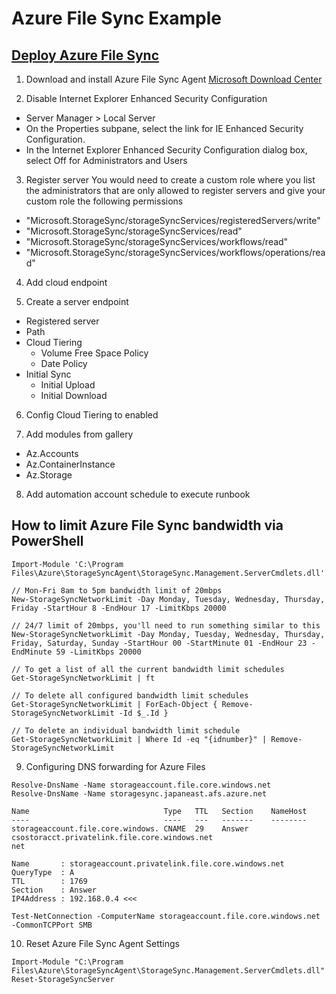 # Azure File Sync Example

## [Deploy Azure File Sync](https://learn.microsoft.com/en-us/azure/storage/file-sync/file-sync-deployment-guide?tabs=azure-portal%2Cproactive-portal)
1. Download and install Azure File Sync Agent
[Microsoft Download Center](https://www.microsoft.com/en-us/download/details.aspx?id=57159)

2. Disable Internet Explorer Enhanced Security Configuration
- Server Manager > Local Server
- On the Properties subpane, select the link for IE Enhanced Security Configuration.
- In the Internet Explorer Enhanced Security Configuration dialog box, select Off for Administrators and Users

3. Register server
You would need to create a custom role where you list the administrators that are only allowed to register servers and give your custom role the following permissions

- "Microsoft.StorageSync/storageSyncServices/registeredServers/write"
- "Microsoft.StorageSync/storageSyncServices/read"
- "Microsoft.StorageSync/storageSyncServices/workflows/read"
- "Microsoft.StorageSync/storageSyncServices/workflows/operations/read"

4. Add cloud endpoint

5. Create a server endpoint
- Registered server
- Path
- Cloud Tiering
  - Volume Free Space Policy
  - Date Policy
- Initial Sync
  - Initial Upload
  - Initial Download

6. Config Cloud Tiering to enabled

7. Add modules from gallery
- Az.Accounts
- Az.ContainerInstance
- Az.Storage

8. Add automation account schedule to execute runbook

## How to limit Azure File Sync bandwidth via PowerShell
```
Import-Module 'C:\Program Files\Azure\StorageSyncAgent\StorageSync.Management.ServerCmdlets.dll'

// Mon-Fri 8am to 5pm bandwidth limit of 20mbps
New-StorageSyncNetworkLimit -Day Monday, Tuesday, Wednesday, Thursday, Friday -StartHour 8 -EndHour 17 -LimitKbps 20000

// 24/7 limit of 20mbps, you'll need to run something similar to this
New-StorageSyncNetworkLimit -Day Monday, Tuesday, Wednesday, Thursday, Friday, Saturday, Sunday -StartHour 00 -StartMinute 01 -EndHour 23 -EndMinute 59 -LimitKbps 20000

// To get a list of all the current bandwidth limit schedules
Get-StorageSyncNetworkLimit | ft

// To delete all configured bandwidth limit schedules
Get-StorageSyncNetworkLimit | ForEach-Object { Remove-StorageSyncNetworkLimit -Id $_.Id }

// To delete an individual bandwidth limit schedule
Get-StorageSyncNetworkLimit | Where Id -eq "{idnumber}" | Remove-StorageSyncNetworkLimit
```

9. Configuring DNS forwarding for Azure Files
```
Resolve-DnsName -Name storageaccount.file.core.windows.net
Resolve-DnsName -Name storagesync.japaneast.afs.azure.net

Name                              Type   TTL   Section    NameHost
----                              ----   ---   -------    --------
storageaccount.file.core.windows. CNAME  29    Answer     csostoracct.privatelink.file.core.windows.net
net

Name       : storageaccount.privatelink.file.core.windows.net
QueryType  : A
TTL        : 1769
Section    : Answer
IP4Address : 192.168.0.4 <<<

Test-NetConnection -ComputerName storageaccount.file.core.windows.net -CommonTCPPort SMB
```

10. Reset Azure File Sync Agent Settings
```
Import-Module "C:\Program Files\Azure\StorageSyncAgent\StorageSync.Management.ServerCmdlets.dll"
Reset-StorageSyncServer
```